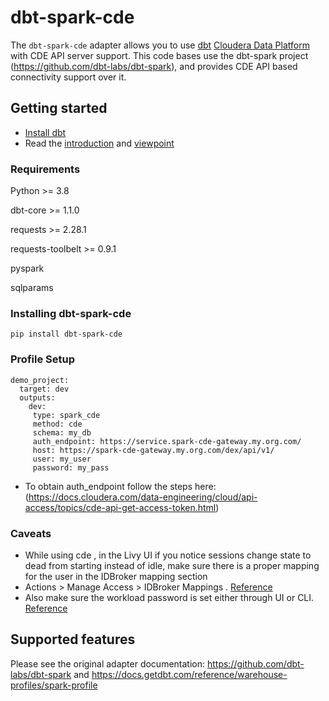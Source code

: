 # dbt-spark-cde

The `dbt-spark-cde` adapter allows you to use [dbt](https://www.getdbt.com/) [Cloudera Data Platform](https://cloudera.com) with CDE API server support. This code bases use the dbt-spark project (https://github.com/dbt-labs/dbt-spark), and provides CDE API based connectivity support over it. 

## Getting started

- [Install dbt](https://docs.getdbt.com/docs/installation)
- Read the [introduction](https://docs.getdbt.com/docs/introduction/) and [viewpoint](https://docs.getdbt.com/docs/about/viewpoint/)

### Requirements

Python >= 3.8

dbt-core >= 1.1.0

requests >= 2.28.1

requests-toolbelt >= 0.9.1

pyspark

sqlparams

### Installing dbt-spark-cde

`pip install dbt-spark-cde`

### Profile Setup

```
demo_project:
  target: dev
  outputs:
    dev:
     type: spark_cde
     method: cde
     schema: my_db
     auth_endpoint: https://service.spark-cde-gateway.my.org.com/
     host: https://spark-cde-gateway.my.org.com/dex/api/v1/
     user: my_user
     password: my_pass
```

- To obtain auth_endpoint follow the steps here: (https://docs.cloudera.com/data-engineering/cloud/api-access/topics/cde-api-get-access-token.html)

### Caveats
- While using cde , in the Livy UI if you notice sessions change state to dead from starting instead of idle, make sure there is a proper mapping for the user in the IDBroker mapping section 
- Actions > Manage Access > IDBroker Mappings . [Reference](https://docs.cloudera.com/cdf-datahub/7.2.15/flink-analyzing-data/topics/cdf-datahub-sa-create-idbroker-mapping.html)
- Also make sure the workload password is set either through UI or CLI. [Reference](https://docs.cloudera.com/management-console/cloud/user-management/topics/mc-setting-the-ipa-password.html)

## Supported features
Please see the original adapter documentation: https://github.com/dbt-labs/dbt-spark and https://docs.getdbt.com/reference/warehouse-profiles/spark-profile
